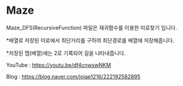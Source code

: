 # Maze

Maze_DFS(RecursiveFunction) 파일은 재귀함수를 이용한 미로찾기 입니다.


*배열로 저장된 미로에서 최단거리를 구하여 최단경로를 배열에 저장해줍니다.

*저장된 맵(배열)에는 2로 기록되어 길을 나타내줍니다.


YouTube : https://youtu.be/df4cnwswNKM

Blog : https://blog.naver.com/jojae1216/222192582895
